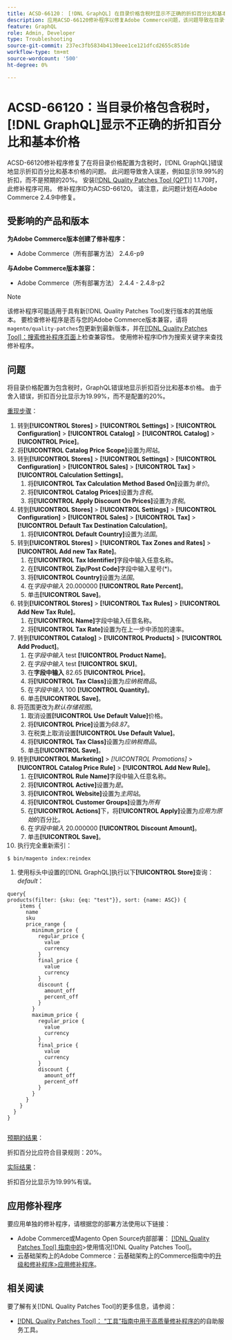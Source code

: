 ```yaml
---
title: ACSD-66120： [!DNL GraphQL] 在目录价格含税时显示不正确的折扣百分比和基本价格
description: 应用ACSD-66120修补程序以修复Adobe Commerce问题，该问题导致在目录价格配置为含税时， [!DNL GraphQL] 错误地显示折扣百分比和基本价格。 此问题导致舍入误差，例如显示19.99%的折扣，而不是预期的20%。
feature: GraphQL
role: Admin, Developer
type: Troubleshooting
source-git-commit: 237ec3fb5834b4130eee1ce121dfcd2655c851de
workflow-type: tm+mt
source-wordcount: '500'
ht-degree: 0%

---
```



# ACSD-66120：当目录价格包含税时，[!DNL GraphQL]显示不正确的折扣百分比和基本价格

ACSD-66120修补程序修复了在将目录价格配置为含税时，[!DNL GraphQL]错误地显示折扣百分比和基本价格的问题。 此问题导致舍入误差，例如显示19.99%的折扣，而不是预期的20%。 安装[[!DNL Quality Patches Tool (QPT)]](/help/tools/quality-patches-tool/quality-patches-tool-to-self-serve-quality-patches.md) 1.1.70时，此修补程序可用。 修补程序ID为ACSD-66120。 请注意，此问题计划在Adobe Commerce 2.4.9中修复。

## 受影响的产品和版本

**为Adobe Commerce版本创建了修补程序：**

* Adobe Commerce（所有部署方法） 2.4.6-p9

**与Adobe Commerce版本兼容：**

* Adobe Commerce（所有部署方法） 2.4.4 - 2.4.8-p2

>[!NOTE]
>
>该修补程序可能适用于具有新[!DNL Quality Patches Tool]发行版本的其他版本。 要检查修补程序是否与您的Adobe Commerce版本兼容，请将`magento/quality-patches`包更新到最新版本，并在[[!DNL Quality Patches Tool]：搜索修补程序页面](https://experienceleague.adobe.com/tools/commerce-quality-patches/index.html)上检查兼容性。 使用修补程序ID作为搜索关键字来查找修补程序。

## 问题

将目录价格配置为包含税时，GraphQL错误地显示折扣百分比和基本价格。 由于舍入错误，折扣百分比显示为19.99%，而不是配置的20%。

<u>重现步骤</u>：

1. 转到&#x200B;**[!UICONTROL Stores]** > **[!UICONTROL Settings]** > **[!UICONTROL Configuration]** > **[!UICONTROL Catalog]** > **[!UICONTROL Catalog]** > **[!UICONTROL Price]**。
1. 将&#x200B;**[!UICONTROL Catalog Price Scope]**&#x200B;设置为&#x200B;*网站*。
1. 转到&#x200B;**[!UICONTROL Stores]** > **[!UICONTROL Settings]** > **[!UICONTROL Configuration]** > **[!UICONTROL Sales]** > **[!UICONTROL Tax]** > **[!UICONTROL Calculation Settings]**。
   1. 将&#x200B;**[!UICONTROL Tax Calculation Method Based On]**&#x200B;设置为&#x200B;*单价*。
   1. 将&#x200B;**[!UICONTROL Catalog Prices]**&#x200B;设置为&#x200B;*含税*。
   1. 将&#x200B;**[!UICONTROL Apply Discount On Prices]**&#x200B;设置为&#x200B;*含税*。
1. 转到&#x200B;**[!UICONTROL Stores]** > **[!UICONTROL Settings]** > **[!UICONTROL Configuration]** > **[!UICONTROL Sales]** > **[!UICONTROL Tax]** > **[!UICONTROL Default Tax Destination Calculation]**。
   1. 将&#x200B;**[!UICONTROL Default Country]**&#x200B;设置为&#x200B;*法国*。
1. 转到&#x200B;**[!UICONTROL Stores]** > **[!UICONTROL Tax Zones and Rates]** > **[!UICONTROL Add new Tax Rate]**。
   1. 在&#x200B;**[!UICONTROL Tax Identifier]**&#x200B;字段中输入任意名称。
   1. 在&#x200B;**[!UICONTROL Zip/Post Code]**&#x200B;字段中输入星号(*)。
   1. 将&#x200B;**[!UICONTROL Country]**&#x200B;设置为&#x200B;*法国*。
   1. 在&#x200B;*字段中输入* 20.000000 **[!UICONTROL Rate Percent]**。
   1. 单击&#x200B;**[!UICONTROL Save]**。
1. 转到&#x200B;**[!UICONTROL Stores]** > **[!UICONTROL Tax Rules]** > **[!UICONTROL Add New Tax Rule]**。
   1. 在&#x200B;**[!UICONTROL Name]**&#x200B;字段中输入任意名称。
   1. 将&#x200B;**[!UICONTROL Tax Rate]**&#x200B;设置为在上一步中添加的速率。
1. 转到&#x200B;**[!UICONTROL Catalog]** > **[!UICONTROL Products]** > **[!UICONTROL Add Product]**。
   1. 在&#x200B;*字段中输入* test **[!UICONTROL Product Name]**。
   1. 在&#x200B;*字段中输入* test **[!UICONTROL SKU]**。
   1. 在&#x200B;**字段中输入** 82.65 **[!UICONTROL Price]**。
   1. 将&#x200B;**[!UICONTROL Tax Class]**&#x200B;设置为&#x200B;*应纳税商品*。
   1. 在&#x200B;*字段中输入* 100 **[!UICONTROL Quantity]**。
   1. 单击&#x200B;**[!UICONTROL Save]**。
1. 将范围更改为&#x200B;*默认存储视图*。
   1. 取消设置&#x200B;**[!UICONTROL Use Default Value]**&#x200B;价格。
   1. 将&#x200B;**[!UICONTROL Price]**&#x200B;设置为&#x200B;*68.87*。
   1. 在税类上取消设置&#x200B;**[!UICONTROL Use Default Value]**。
   1. 将&#x200B;**[!UICONTROL Tax Class]**&#x200B;设置为&#x200B;*应纳税商品*。 
   1. 单击&#x200B;**[!UICONTROL Save]**。
1. 转到&#x200B;**[!UICONTROL Marketing]** > *[!UICONTROL Promotions]* > **[!UICONTROL Catalog Price Rule]** > **[!UICONTROL Add New Rule]**。
   1. 在&#x200B;**[!UICONTROL Rule Name]**&#x200B;字段中输入任意名称。
   1. 将&#x200B;**[!UICONTROL Active]**&#x200B;设置为&#x200B;*是*。
   1. 将&#x200B;**[!UICONTROL Website]**&#x200B;设置为&#x200B;*主网站*。
   1. 将&#x200B;**[!UICONTROL Customer Groups]**&#x200B;设置为&#x200B;*所有*
   1. 在&#x200B;**[!UICONTROL Actions]**&#x200B;下，将&#x200B;**[!UICONTROL Apply]**&#x200B;设置为&#x200B;*应用为原始*&#x200B;的百分比。
   1. 在&#x200B;*字段中输入* 20.000000 **[!UICONTROL Discount Amount]**。
   1. 单击&#x200B;**[!UICONTROL Save]**。
1. 执行完全重新索引：

```
$ bin/magento index:reindex
```

1. 使用标头中设置的[!DNL GraphQL]执行以下&#x200B;**[!UICONTROL Store]**&#x200B;查询： *default*：

```
query{
products(filter: {sku: {eq: "test"}}, sort: {name: ASC}) {
    items {
      name
      sku
      price_range {
        minimum_price {
          regular_price {
            value
            currency
          }
          final_price {
            value
            currency
          }
          discount {
            amount_off
            percent_off
          }
        }
        maximum_price {
          regular_price {
            value
            currency
          }
          final_price {
            value
            currency
          }
          discount {
            amount_off
            percent_off
          }
        }
      }
    }
  }
}
  
```

<u>预期的结果</u>：

折扣百分比应符合目录规则：20%。

<u>实际结果</u>：

折扣百分比显示为19.99%有误。

## 应用修补程序

要应用单独的修补程序，请根据您的部署方法使用以下链接：

* Adobe Commerce或Magento Open Source内部部署： [[!DNL Quality Patches Tool] 指南中的](/help/tools/quality-patches-tool/usage.md)>使用情况[!DNL Quality Patches Tool]。
* 云基础架构上的Adobe Commerce：云基础架构上的Commerce指南中的[升级和修补程序>应用修补程序](https://experienceleague.adobe.com/docs/commerce-cloud-service/user-guide/develop/upgrade/apply-patches.html)。

## 相关阅读

要了解有关[!DNL Quality Patches Tool]的更多信息，请参阅：

* [[!DNL Quality Patches Tool]： “工具”指南中用于高质量修补程序的](/help/tools/quality-patches-tool/quality-patches-tool-to-self-serve-quality-patches.md)的自助服务工具。
